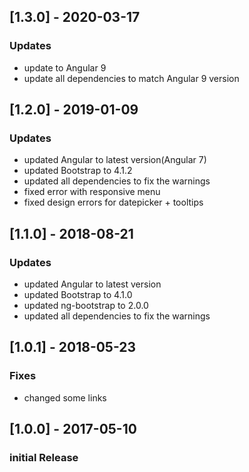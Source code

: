 ## [1.3.0] - 2020-03-17
### Updates
- update to Angular 9
- update all dependencies to match Angular 9 version

## [1.2.0] - 2019-01-09
### Updates
- updated Angular to latest version(Angular 7)
- updated Bootstrap to 4.1.2
- updated all dependencies to fix the warnings
- fixed error with responsive menu
- fixed design errors for datepicker + tooltips


## [1.1.0] - 2018-08-21
### Updates
- updated Angular to latest version
- updated Bootstrap to 4.1.0
- updated ng-bootstrap to 2.0.0
- updated all dependencies to fix the warnings

## [1.0.1] - 2018-05-23
### Fixes
- changed some links

## [1.0.0] - 2017-05-10
### initial Release
